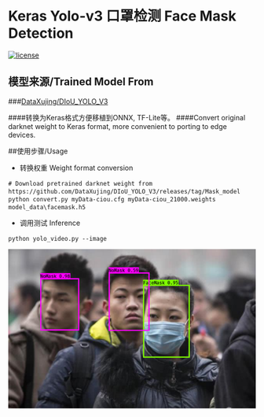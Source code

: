 # Keras Yolo-v3 口罩检测 Face Mask Detection

[![license](https://img.shields.io/github/license/mashape/apistatus.svg)](LICENSE)

## 模型来源/Trained Model From

###[DataXujing/DIoU_YOLO_V3](https://github.com/DataXujing/DIoU_YOLO_V3)

####转换为Keras格式方便移植到ONNX, TF-Lite等。
####Convert original darknet weight to Keras format, more convenient to porting to edge devices.

##使用步骤/Usage

- 转换权重 Weight format conversion

```
# Download pretrained darknet weight from https://github.com/DataXujing/DIoU_YOLO_V3/releases/tag/Mask_model
python convert.py myData-ciou.cfg myData-ciou_21000.weights model_data\facemask.h5
```

- 调用测试 Inference

```
python yolo_video.py --image
```

![](facemask.png)
